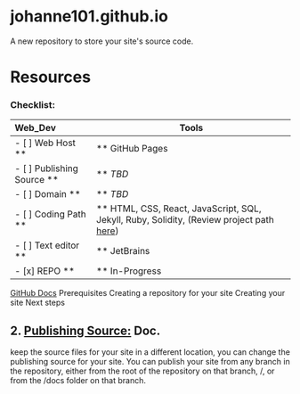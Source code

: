 # johanne101.github.io
A new repository to store your site's source code.


Resources 
=========
### Checklist:
Web_Dev | Tools
:-------| -----
- [ ] Web Host **|** GitHub Pages
- [ ] Publishing Source **|** *TBD*
- [ ] Domain **|** *TBD*
- [ ] Coding Path **|** HTML, CSS, React, JavaScript, SQL, Jekyll, Ruby, Solidity, (Review project path [here]())
- [ ] Text editor **|** JetBrains
- [x] REPO **|** In-Progress

[GitHub Docs](https://docs.github.com/en/pages/setting-up-a-github-pages-site-with-jekyll/creating-a-github-pages-site-with-jekyll)
Prerequisites
Creating a repository for your site
Creating your site
Next steps


## 2. [Publishing Source:](https://docs.github.com/en/pages/getting-started-with-github-pages/about-github-pages#publishing-sources-for-github-pages-sites) Doc.

<p>
  keep the source files for your site in a different location, you can change the publishing source for your site. You can publish your site from any branch in the repository, either from the root of the repository on that branch, /, or from the /docs folder on that branch.
  </p>
